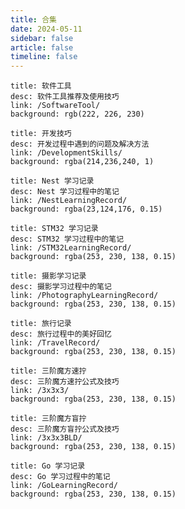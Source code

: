 ```yaml
---
title: 合集
date: 2024-05-11
sidebar: false
article: false
timeline: false
---
```


```component VPCard
title: 软件工具
desc: 软件工具推荐及使用技巧
link: /SoftwareTool/
background: rgb(222, 226, 230)
```
```component VPCard
title: 开发技巧
desc: 开发过程中遇到的问题及解决方法
link: /DevelopmentSkills/
background: rgba(214,236,240, 1)
```
```component VPCard
title: Nest 学习记录
desc: Nest 学习过程中的笔记
link: /NestLearningRecord/
background: rgba(23,124,176, 0.15)
```
```component VPCard
title: STM32 学习记录
desc: STM32 学习过程中的笔记
link: /STM32LearningRecord/
background: rgba(253, 230, 138, 0.15)
```
```component VPCard
title: 摄影学习记录
desc: 摄影学习过程中的笔记
link: /PhotographyLearningRecord/
background: rgba(253, 230, 138, 0.15)
```
```component VPCard
title: 旅行记录
desc: 旅行过程中的美好回忆
link: /TravelRecord/
background: rgba(253, 230, 138, 0.15)
```

```component VPCard
title: 三阶魔方速拧
desc: 三阶魔方速拧公式及技巧
link: /3x3x3/
background: rgba(253, 230, 138, 0.15)
```

```component VPCard
title: 三阶魔方盲拧
desc: 三阶魔方盲拧公式及技巧
link: /3x3x3BLD/
background: rgba(253, 230, 138, 0.15)
```

```component VPCard
title: Go 学习记录
desc: Go 学习过程中的笔记
link: /GoLearningRecord/
background: rgba(253, 230, 138, 0.15)
```
